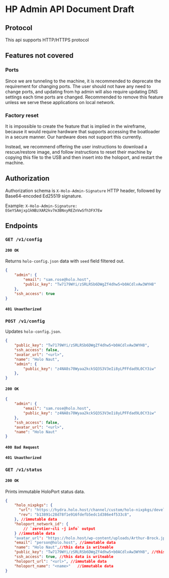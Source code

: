 # HP Admin API Document Draft

## Protocol

This api supports HTTP/HTTPS protocol

## Features not covered 

### Ports

Since we are tunneling to the machine, it is recommended to deprecate the
requirement for changing ports. The user should not have any need to change
ports, and updating from hp admin will also require updating DNS settings each
time ports are changed. Recommended to remove this feature unless we serve
these applications on local network.

### Factory reset

It is impossible to create the feature that is implied in the wireframe,
because it would require hardware that supports accessing the boatloader in a
secure manner. Our hardware does not support this currently.

Instead, we recommend offering the user instructions to download a
rescue/restore image, and follow instructions to reset their machine by copying
this file to the USB and then insert into the holoport, and restart the
machine.

## Authorization

Authorization schema is `X-Holo-Admin-Signature` HTTP header, followed by
Base64-encoded Ed25519 signature.

Example: `X-Holo-Admin-Signature: EGeYSAmjxp1kNBzXAR2kv7m3BNxyREZnVwSfh3FX7Ew`

## Endpoints

### `GET /v1/config`

#### `200 OK`

Returns `holo-config.json` data with `seed` field filtered out.

```json
{
    "admin": {
        "email": "sam.rose@holo.host",
        "public_key": "Tw7179WYi/zSRLRSb6DWgZf4dhw5+b0ACdlvAw3WYH8"
    },
    "ssh_access": true
}
```

#### `401 Unauthorized`

### `POST /v1/config`

Updates `holo-config.json`.

```json
{
    "public_key": "Tw7179WYi/zSRLRSb6DWgZf4dhw5+b0ACdlvAw3WYH8",
    "ssh_access": false,
    "avatar_url": "<url>",
    "name": "Holo Naut",
    "admin": {
        "public_key": "z4NA8s70Wyaa2kckSQ3S3V3eIi8yLPFFdad9L0CY3iw"
    },
}
```

#### `200 OK`

```json
{
    "admin": {
        "email": "sam.rose@holo.host",
        "public_key": "z4NA8s70Wyaa2kckSQ3S3V3eIi8yLPFFdad9L0CY3iw"
    },
    "ssh_access": false,
    "avatar_url": "<url>",
    "name": "Holo Naut"
}
```

#### `400 Bad Request`
#### `401 Unauthorized`

### `GET /v1/status`

#### `200 OK`

Prints immutable HoloPort status data.

```json
{
    "holo_nixpkgs": {
      "url": "https://hydra.holo.host/channel/custom/holo-nixpkgs/develop/holo-nixpkgs",
      "rev": "b13891c28d78f1e916fdefb5edc1d386e4f533c8",
    }, //immutable data
    "holoport_network_id": {
        // `zerotier-cli -j info` output
    } //immutable data
    "avatar_url": "https://holo.host/wp-content/uploads/Arthur-Brock.jpg", //this data is writeable
    "email": "person@holo.host", //immutable data
    "name": "Holo Naut",//this data is writeable
    "public_key": "Tw7179WYi/zSRLRSb6DWgZf4dhw5+b0ACdlvAw3WYH8", //this data is writeable
    "ssh_access": true, //this data is writeable
    "holoport_url": "<url>", //immutable data
    "holoport_name": "<name>" 	//immutable data
}

